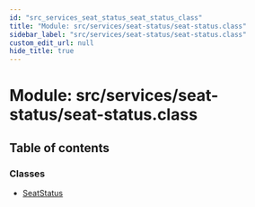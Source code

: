 ```yaml
---
id: "src_services_seat_status_seat_status_class"
title: "Module: src/services/seat-status/seat-status.class"
sidebar_label: "src/services/seat-status/seat-status.class"
custom_edit_url: null
hide_title: true
---
```


# Module: src/services/seat-status/seat-status.class

## Table of contents

### Classes

- [SeatStatus](../classes/src_services_seat_status_seat_status_class.seatstatus.md)
